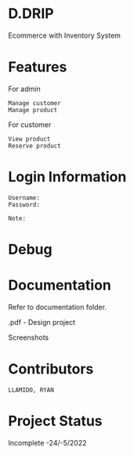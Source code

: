 # D.DRIP
 Ecommerce with Inventory System
 
# Features

For admin

    Manage customer
    Manage product
    
For customer

    View product
    Reserve product
    
# Login Information
    Username: 
    Password: 

    Note: 
# Debug


# Documentation
Refer to documentation folder.

.pdf - Design project 

Screenshots
# Contributors
	LLAMIDO, RYAN
# Project Status
Incomplete -24/-5/2022



